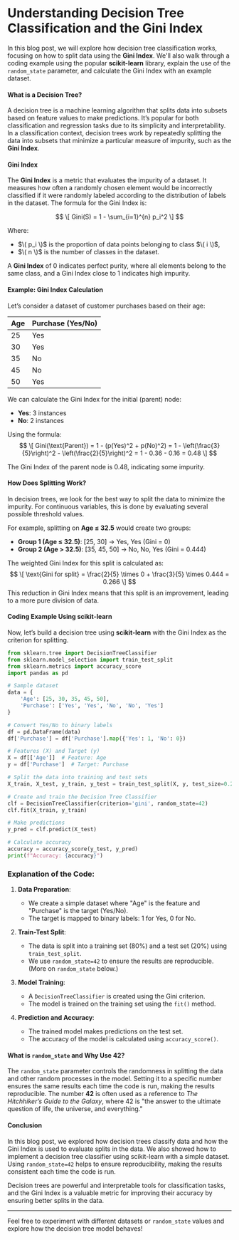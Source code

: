 # Understanding Decision Tree Classification and the Gini Index

In this blog post, we will explore how decision tree classification works, focusing on how to split data using the **Gini Index**. We'll also walk through a coding example using the popular **scikit-learn** library, explain the use of the `random_state` parameter, and calculate the Gini Index with an example dataset.

#### **What is a Decision Tree?**

A decision tree is a machine learning algorithm that splits data into subsets based on feature values to make predictions. It’s popular for both classification and regression tasks due to its simplicity and interpretability. In a classification context, decision trees work by repeatedly splitting the data into subsets that minimize a particular measure of impurity, such as the **Gini Index**.

#### **Gini Index**

The **Gini Index** is a metric that evaluates the impurity of a dataset. It measures how often a randomly chosen element would be incorrectly classified if it were randomly labeled according to the distribution of labels in the dataset. The formula for the Gini Index is:

$$
\[
Gini(S) = 1 - \sum_{i=1}^{n} p_i^2
\]
$$

Where:
- $\( p_i \)$ is the proportion of data points belonging to class $\( i \)$,
- $\( n \)$ is the number of classes in the dataset.

A **Gini Index** of 0 indicates perfect purity, where all elements belong to the same class, and a Gini Index close to 1 indicates high impurity.

#### **Example: Gini Index Calculation**

Let’s consider a dataset of customer purchases based on their age:

| Age  | Purchase (Yes/No) |
|------|-------------------|
| 25   | Yes               |
| 30   | Yes               |
| 35   | No                |
| 45   | No                |
| 50   | Yes               |

We can calculate the Gini Index for the initial (parent) node:

- **Yes**: 3 instances
- **No**: 2 instances

Using the formula:
$$
\[
Gini(\text{Parent}) = 1 - (p(Yes)^2 + p(No)^2) = 1 - \left(\frac{3}{5}\right)^2 - \left(\frac{2}{5}\right)^2 = 1 - 0.36 - 0.16 = 0.48
\]
$$

The Gini Index of the parent node is 0.48, indicating some impurity.

#### **How Does Splitting Work?**

In decision trees, we look for the best way to split the data to minimize the impurity. For continuous variables, this is done by evaluating several possible threshold values.

For example, splitting on **Age ≤ 32.5** would create two groups:
- **Group 1 (Age ≤ 32.5)**: [25, 30] → Yes, Yes (Gini = 0)
- **Group 2 (Age > 32.5)**: [35, 45, 50] → No, No, Yes (Gini = 0.444)

The weighted Gini Index for this split is calculated as:
$$
\[
\text{Gini for split} = \frac{2}{5} \times 0 + \frac{3}{5} \times 0.444 = 0.266
\]
$$
This reduction in Gini Index means that this split is an improvement, leading to a more pure division of data.

#### **Coding Example Using scikit-learn**

Now, let’s build a decision tree using **scikit-learn** with the Gini Index as the criterion for splitting.

```python
from sklearn.tree import DecisionTreeClassifier
from sklearn.model_selection import train_test_split
from sklearn.metrics import accuracy_score
import pandas as pd

# Sample dataset
data = {
    'Age': [25, 30, 35, 45, 50],
    'Purchase': ['Yes', 'Yes', 'No', 'No', 'Yes']
}

# Convert Yes/No to binary labels
df = pd.DataFrame(data)
df['Purchase'] = df['Purchase'].map({'Yes': 1, 'No': 0})

# Features (X) and Target (y)
X = df[['Age']]  # Feature: Age
y = df['Purchase']  # Target: Purchase

# Split the data into training and test sets
X_train, X_test, y_train, y_test = train_test_split(X, y, test_size=0.2, random_state=42)

# Create and train the Decision Tree Classifier
clf = DecisionTreeClassifier(criterion='gini', random_state=42)
clf.fit(X_train, y_train)

# Make predictions
y_pred = clf.predict(X_test)

# Calculate accuracy
accuracy = accuracy_score(y_test, y_pred)
print(f"Accuracy: {accuracy}")
```

### **Explanation of the Code**:

1. **Data Preparation**:
   - We create a simple dataset where "Age" is the feature and "Purchase" is the target (Yes/No).
   - The target is mapped to binary labels: 1 for Yes, 0 for No.

2. **Train-Test Split**:
   - The data is split into a training set (80%) and a test set (20%) using `train_test_split`. 
   - We use `random_state=42` to ensure the results are reproducible. (More on `random_state` below.)

3. **Model Training**:
   - A `DecisionTreeClassifier` is created using the Gini criterion.
   - The model is trained on the training set using the `fit()` method.

4. **Prediction and Accuracy**:
   - The trained model makes predictions on the test set.
   - The accuracy of the model is calculated using `accuracy_score()`.

#### **What is `random_state` and Why Use 42?**

The `random_state` parameter controls the randomness in splitting the data and other random processes in the model. Setting it to a specific number ensures the same results each time the code is run, making the results reproducible. The number **42** is often used as a reference to *The Hitchhiker’s Guide to the Galaxy*, where 42 is "the answer to the ultimate question of life, the universe, and everything."

#### **Conclusion**

In this blog post, we explored how decision trees classify data and how the Gini Index is used to evaluate splits in the data. We also showed how to implement a decision tree classifier using scikit-learn with a simple dataset. Using `random_state=42` helps to ensure reproducibility, making the results consistent each time the code is run.

Decision trees are powerful and interpretable tools for classification tasks, and the Gini Index is a valuable metric for improving their accuracy by ensuring better splits in the data.

---

Feel free to experiment with different datasets or `random_state` values and explore how the decision tree model behaves!